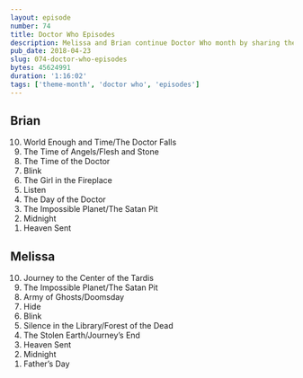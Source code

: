 ```yaml
---
layout: episode
number: 74
title: Doctor Who Episodes
description: Melissa and Brian continue Doctor Who month by sharing their favorite Doctor Who aliens.
pub_date: 2018-04-23
slug: 074-doctor-who-episodes
bytes: 45624991
duration: '1:16:02'
tags: ['theme-month', 'doctor who', 'episodes']
---
```


<h2>Brian</h2>
<ol reversed>
<li>World Enough and Time/The Doctor Falls</li>
<li>The Time of Angels/Flesh and Stone</li>
<li>The Time of the Doctor</li>
<li>Blink</li>
<li>The Girl in the Fireplace</li>
<li>Listen</li>
<li>The Day of the Doctor</li>
<li>The Impossible Planet/The Satan Pit</li>
<li>Midnight</li>
<li>Heaven Sent</li>
</ol>

<h2>Melissa</h2>
<ol reversed>
<li>Journey to the Center of the Tardis</li>
<li>The Impossible Planet/The Satan Pit</li>
<li>Army of Ghosts/Doomsday</li>
<li>Hide</li>
<li>Blink</li>
<li>Silence in the Library/Forest of the Dead</li>
<li>The Stolen Earth/Journey’s End</li>
<li>Heaven Sent</li>
<li>Midnight</li>
<li>Father’s Day</li>
</ol>